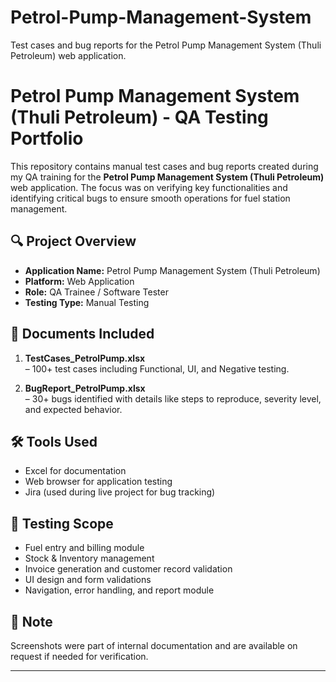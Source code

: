# Petrol-Pump-Management-System
Test cases and bug reports for the Petrol Pump Management System (Thuli Petroleum) web application.
# Petrol Pump Management System (Thuli Petroleum) - QA Testing Portfolio

This repository contains manual test cases and bug reports created during my QA training for the **Petrol Pump Management System (Thuli Petroleum)** web application. The focus was on verifying key functionalities and identifying critical bugs to ensure smooth operations for fuel station management.

## 🔍 Project Overview

- **Application Name:** Petrol Pump Management System (Thuli Petroleum)
- **Platform:** Web Application
- **Role:** QA Trainee / Software Tester
- **Testing Type:** Manual Testing

## 📄 Documents Included

1. **TestCases_PetrolPump.xlsx**  
   – 100+ test cases including Functional, UI, and Negative testing.

2. **BugReport_PetrolPump.xlsx**  
   – 30+ bugs identified with details like steps to reproduce, severity level, and expected behavior.

## 🛠️ Tools Used

- Excel for documentation  
- Web browser for application testing  
- Jira (used during live project for bug tracking)

## 🧪 Testing Scope

- Fuel entry and billing module  
- Stock & Inventory management  
- Invoice generation and customer record validation  
- UI design and form validations  
- Navigation, error handling, and report module

## 📌 Note

Screenshots were part of internal documentation and are available on request if needed for verification.

---

